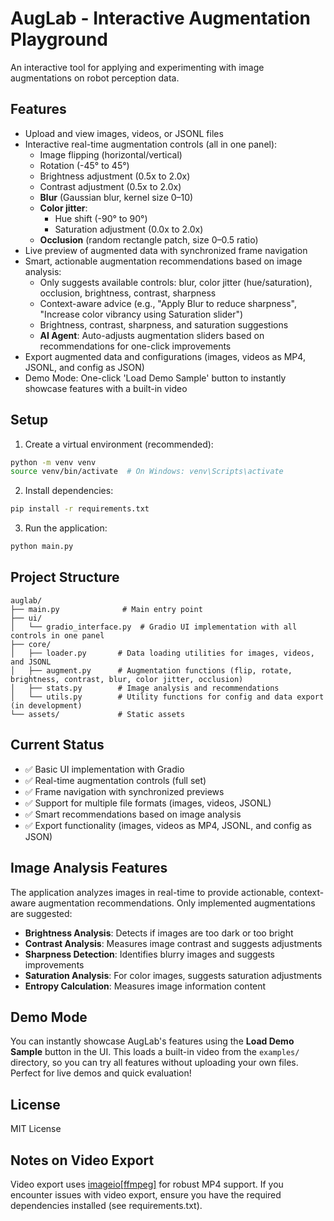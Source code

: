 # AugLab - Interactive Augmentation Playground

An interactive tool for applying and experimenting with image augmentations on robot perception data.

## Features

- Upload and view images, videos, or JSONL files
- Interactive real-time augmentation controls (all in one panel):
  - Image flipping (horizontal/vertical)
  - Rotation (-45° to 45°)
  - Brightness adjustment (0.5x to 2.0x)
  - Contrast adjustment (0.5x to 2.0x)
  - **Blur** (Gaussian blur, kernel size 0–10)
  - **Color jitter**:
    - Hue shift (-90° to 90°)
    - Saturation adjustment (0.0x to 2.0x)
  - **Occlusion** (random rectangle patch, size 0–0.5 ratio)
- Live preview of augmented data with synchronized frame navigation
- Smart, actionable augmentation recommendations based on image analysis:
  - Only suggests available controls: blur, color jitter (hue/saturation), occlusion, brightness, contrast, sharpness
  - Context-aware advice (e.g., "Apply Blur to reduce sharpness", "Increase color vibrancy using Saturation slider")
  - Brightness, contrast, sharpness, and saturation suggestions
  - **AI Agent**: Auto-adjusts augmentation sliders based on recommendations for one-click improvements
- Export augmented data and configurations (images, videos as MP4, JSONL, and config as JSON)
- Demo Mode: One-click 'Load Demo Sample' button to instantly showcase features with a built-in video

## Setup

1. Create a virtual environment (recommended):
```bash
python -m venv venv
source venv/bin/activate  # On Windows: venv\Scripts\activate
```

2. Install dependencies:
```bash
pip install -r requirements.txt
```

3. Run the application:
```bash
python main.py
```

## Project Structure

```
auglab/
├── main.py              # Main entry point
├── ui/
│   └── gradio_interface.py  # Gradio UI implementation with all controls in one panel
├── core/
│   ├── loader.py       # Data loading utilities for images, videos, and JSONL
│   ├── augment.py      # Augmentation functions (flip, rotate, brightness, contrast, blur, color jitter, occlusion)
│   ├── stats.py        # Image analysis and recommendations
│   └── utils.py        # Utility functions for config and data export (in development)
└── assets/             # Static assets
```

## Current Status

- ✅ Basic UI implementation with Gradio
- ✅ Real-time augmentation controls (full set)
- ✅ Frame navigation with synchronized previews
- ✅ Support for multiple file formats (images, videos, JSONL)
- ✅ Smart recommendations based on image analysis
- ✅ Export functionality (images, videos as MP4, JSONL, and config as JSON)

## Image Analysis Features

The application analyzes images in real-time to provide actionable, context-aware augmentation recommendations. Only implemented augmentations are suggested:

- **Brightness Analysis**: Detects if images are too dark or too bright
- **Contrast Analysis**: Measures image contrast and suggests adjustments
- **Sharpness Detection**: Identifies blurry images and suggests improvements
- **Saturation Analysis**: For color images, suggests saturation adjustments
- **Entropy Calculation**: Measures image information content

## Demo Mode

You can instantly showcase AugLab's features using the **Load Demo Sample** button in the UI. This loads a built-in video from the `examples/` directory, so you can try all features without uploading your own files. Perfect for live demos and quick evaluation!

## License

MIT License

## Notes on Video Export

Video export uses [imageio[ffmpeg]](https://imageio.readthedocs.io/en/stable/) for robust MP4 support. If you encounter issues with video export, ensure you have the required dependencies installed (see requirements.txt). 